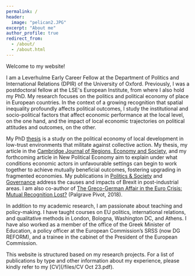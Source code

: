```yaml
---
permalink: /
header: 
  image: "pelican2.JPG"
excerpt: "About me"
author_profile: true
redirect_from: 
  - /about/
  - /about.html
---
```


Welcome to my website!

I am a Leverhulme Early Career Fellow at the Department of Politics and International Relations (DPIR) of the University of Oxford. Previously, I was a postdoctoral fellow at the LSE's European Institute, from where I also hold my PhD. My research focuses on the politics and political economy of place in European countries. In the context of a growing recognition that spatial inequality profoundly affects political outcomes, I study the institutional and socio-political factors that affect economic performance at the local level, on the one hand, and the impact of local economic trajectories on political attitudes and outcomes, on the other. 

My PhD [thesis](http://etheses.lse.ac.uk/4307/) is a study on the political economy of local development in low-trust environments that militate against collective action. My thesis, my article in the [Cambridge Journal of Regions, Economy and Society](https://doi.org/10.1093/cjres/rsad037), and my forthcoming article in New Political Economy aim to explain under what conditions economic actors in unfavourable settings can begin to work together to achieve mutually beneficial outcomes, fostering upgrading in fragmented economies. My publications in [Politics & Society](https://journals.sagepub.com/doi/full/10.1177/0032329221992198) and [Governance](https://onlinelibrary.wiley.com/doi/full/10.1111/gove.12545) address the causes and impacts of Brexit in post-industrial areas. I am also co-author of [The Greco-German Affair in the Euro Crisis: Mutual Recognition Lost?](https://link.springer.com/book/10.1057/978-1-137-54751-4) (Palgrave Pivot, 2018). 

In addition to my academic research, I am passionate about teaching and policy-making. I have taught courses on EU politics, international relations, and qualitative methods in London, Bologna, Washington DC, and Athens. I have also worked as a member of the office of the Greek Minister of Education, a policy officer at the European Commission’s SRSS (now DG REFORM), and a trainee in the cabinet of the President of the European Commission.

This website is structured based on my research projects. For a list of publications by type and other information about my experience, please kindly refer to my [CV](/files/CV Oct 23.pdf). 